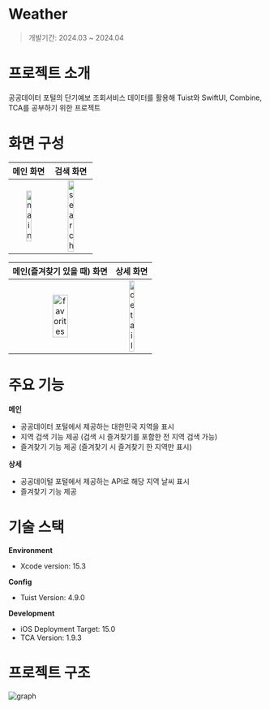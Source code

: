 # Weather
> 개발기간: 2024.03 ~ 2024.04

# 프로젝트 소개
공공데이터 포털의 단기예보 조회서비스 데이터를 활용해 Tuist와 SwiftUI, Combine, TCA를 공부하기 위한 프로젝트

# 화면 구성

| 메인 화면 | 검색 화면 |
|:---:|:---:|
| <img src="https://github.com/hyeonsik971029/weather/assets/156991031/dcdf1360-c744-4d57-ade3-655eb03c49df" width="40%" height="30%" alt="main"></img> | <img src="https://github.com/hyeonsik971029/weather/assets/156991031/54540643-ef39-4a68-8514-063f1d581849" width="40%" height="30%" alt="search"></img> |

| 메인(즐겨찾기 있을 때) 화면 | 상세 화면 |
|:---:|:---:|
| <img src="https://github.com/hyeonsik971029/weather/assets/156991031/78dd24da-d079-46d9-84ac-ac16a724f99a" width="40%" height="30%" alt="favorites"></img> | <img src="https://github.com/hyeonsik971029/weather/assets/156991031/fdd63b49-fec3-4713-bc16-3c9f290b5ff8" width="40%" height="30%" alt="detail"></img> |

# 주요 기능

**메인**

 - 공공데이터 포털에서 제공하는 대한민국 지역을 표시
 - 지역 검색 기능 제공 (검색 시 즐겨찾기를 포함한 전 지역 검색 가능)
 - 즐겨찾기 기능 제공 (즐겨찾기 시 즐겨찾기 한 지역만 표시)

**상세**

 - 공공데이털 포털에서 제공하는 API로 해당 지역 날씨 표시
 - 즐겨찾기 기능 제공

# 기술 스택

**Environment**

 - Xcode version: 15.3

**Config**

 - Tuist Version: 4.9.0

**Development**

 - iOS Deployment Target: 15.0
 - TCA Version: 1.9.3

# 프로젝트 구조

![graph](https://github.com/hyeonsik971029/weather/assets/156991031/b9f5c832-72d9-4ae0-af73-2a9c6d9522dc)
